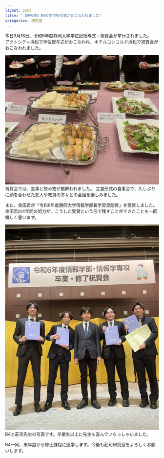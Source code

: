 ```yaml
---
layout: post
title: "【研究室】B4の学位授与式がおこなわれました"
categories: 研究室
---
```


本日3月18日、令和6年度静岡大学学位記授与式・祝賀会が挙行されました。  
アクトシティ浜松で学位授与式がおこなわれ、ホテルコンコルド浜松で祝賀会がおこなわれました。


![食事](/assets/img/posts/20250318/Grad_1.jpg "恩師とB4")
祝賀会では、食事と飲み物が振舞われました。
立食形式の食事会で、久しぶりに顔を合わせた友人や教員の方々との会話を楽しみました。


また、金田君が「令和6年度静岡大学情報学部長学習奨励賞」を受賞しました。
金田君の4年間の努力が、こうした受賞という形で残すことができたことを一同嬉しく思います。

![恩師とB4](/assets/img/posts/20250318/Grad_2.jpg "恩師とB4")
B4と莊司先生の写真です。卒業生以上に先生も喜んでいらっしゃいました。

B4一同、来年度から修士課程に進学します。今後も莊司研究室をよろしくお願いします。